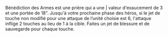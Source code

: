 Bénédiction des Armes est une prière qui a une |
valeur d'exaucement de 3 et une portée de 18". Jusqu'à votre prochaine phase
des héros, si le jet de touche non modifié pour une
attaque de l’unité choisie est 6, l'attaque inflige
2 touches au lieu de 1 à la cible. Faites un jet de
blessure et de sauvegarde pour chaque touche.
